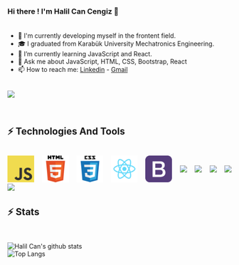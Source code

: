 ### Hi there ! I'm Halil Can Cengiz 👋 <br><br>

- 🔭 I'm currently developing myself in the frontent field.
- 🎓 I graduated from Karabük University Mechatronics Engineering.
- 🌱 I’m currently learning JavaScript and React.
- 💬 Ask me about JavaScript, HTML, CSS, Bootstrap, React
- 📫 How to reach me: [Linkedin](https://www.linkedin.com/in/halilcancengiz/) - [Gmail](mailto:hllcncngz1@gmail.com)<br><br>

<img src="https://media.giphy.com/media/qgQUggAC3Pfv687qPC/giphy.gif" align="center" width="500"> <br>

<br>

## ⚡ Technologies And Tools <br>
<br>
<div style="display:flex; align-items:center; justify-content:space-between; flex-direction:row;">
   <a href="#" title="JavaScript"><img src="https://raw.githubusercontent.com/github/explore/80688e429a7d4ef2fca1e82350fe8e3517d3494d/topics/javascript/javascript.png" width="60"></a>
    <a href="#" title="HTML 5"><img src="https://raw.githubusercontent.com/github/explore/80688e429a7d4ef2fca1e82350fe8e3517d3494d/topics/html/html.png" width="60"></a>
    <a href="#" title="CSS 3"><img src="https://raw.githubusercontent.com/github/explore/80688e429a7d4ef2fca1e82350fe8e3517d3494d/topics/css/css.png" width="60">
    <a href="#" title="ReactJS"><img src="https://raw.githubusercontent.com/github/explore/80688e429a7d4ef2fca1e82350fe8e3517d3494d/topics/react/react.png" width="60"></a>
    <a href="#" title="Bootstrap"><img src="https://raw.githubusercontent.com/github/explore/80688e429a7d4ef2fca1e82350fe8e3517d3494d/topics/bootstrap/bootstrap.png" width="60"></a>
    <a href="#" title="GIT"><img src="https://avatars.githubusercontent.com/u/18133?s=200&v=4" width="60">
    <a href="#" title="Tailwindcss"><img src="https://upload.wikimedia.org/wikipedia/commons/thumb/d/d5/Tailwind_CSS_Logo.svg/2048px-Tailwind_CSS_Logo.svg.png" width="60"/></a>
    <a href="#" title="Firebase"><img src="https://res.cloudinary.com/startup-grind/image/upload/c_fill,dpr_2.0,f_auto,g_center,h_1080,q_100,w_1080/v1/gcs/platform-data-dsc/events/logo_RdHo7Lf.png" width="60"/></a>
    <a href="#" title="NodeJS"><img src="https://upload.wikimedia.org/wikipedia/commons/thumb/d/d9/Node.js_logo.svg/1280px-Node.js_logo.svg.png" width="60"/>
</div></a>
<a href="#" title="Typescript"><img src="https://upload.wikimedia.org/wikipedia/commons/thumb/4/4c/Typescript_logo_2020.svg/1200px-Typescript_logo_2020.svg.png" width="60"/>
</div></a>


## ⚡ Stats
<br>

![Halil Can's github stats](https://github-readme-stats.vercel.app/api?username=halilcancengiz&show_icons=true&theme=dark)<br>
![Top Langs](https://github-readme-stats.vercel.app/api/top-langs/?username=halilcancengiz&theme=dark)



